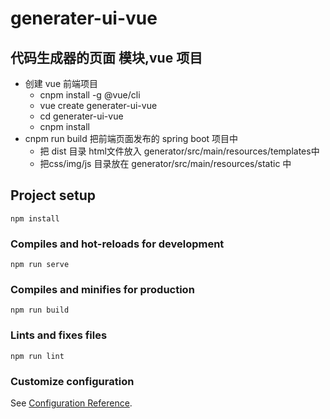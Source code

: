 # generater-ui-vue
## 代码生成器的页面 模块,vue 项目
- 创建 vue 前端项目 
    - cnpm install -g @vue/cli
    - vue create generater-ui-vue 
    - cd  generater-ui-vue 
    - cnpm install 
- cnpm run build 把前端页面发布的 spring boot 项目中
    - 把 dist 目录 html文件放入 generator/src/main/resources/templates中
    - 把css/img/js 目录放在     generator/src/main/resources/static 中

## Project setup
```
npm install
```

### Compiles and hot-reloads for development
```
npm run serve
```

### Compiles and minifies for production
```
npm run build
```

### Lints and fixes files
```
npm run lint
```

### Customize configuration
See [Configuration Reference](https://cli.vuejs.org/config/).
